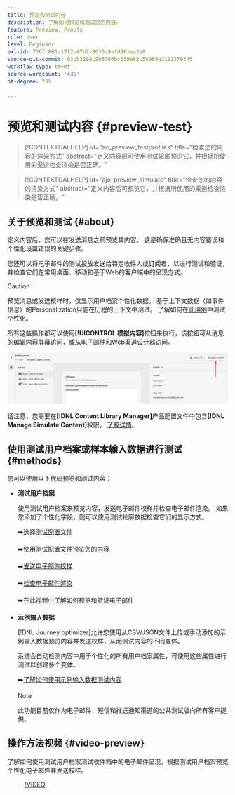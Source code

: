 ```yaml
---
title: 预览和测试内容
description: 了解如何预览和测试您的内容。
feature: Preview, Proofs
role: User
level: Beginner
exl-id: 736fc861-17f2-47b7-8635-9afd261ea3a8
source-git-commit: 03cb3298c905766bc059e82c58969a2111379345
workflow-type: tm+mt
source-wordcount: '436'
ht-degree: 28%

---
```


# 预览和测试内容 {#preview-test}

>[!CONTEXTUALHELP]
>id="ac_preview_testprofiles"
>title="检查您的内容的渲染方式"
>abstract="定义内容后可使用测试轮廓预览它，并根据所使用的渠道检查渲染是否正确。"

>[!CONTEXTUALHELP]
>id="ajo_preview_simulate"
>title="检查您的内容的渲染方式"
>abstract="定义内容后可预览它，并根据所使用的渠道检查渲染是否正确。"

## 关于预览和测试 {#about}

定义内容后，您可以在发送消息之前预览其内容。 这是确保准确且无内容错误和个性化设置错误的关键步骤。

您还可以将电子邮件的测试投放发送给特定收件人或订阅者，以进行测试和验证，并检查它们在常用桌面、移动和基于Web的客户端中的呈现方式。

>[!CAUTION]
>
>预览消息或发送校样时，仅显示用户档案个性化数据。 基于上下文数据（如事件信息）的Personalization只能在历程的上下文中测试。 了解如何在[此用例](../personalization/personalization-use-case.md)中测试个性化。

所有这些操作都可以使用&#x200B;**[!UICONTROL 模拟内容]**&#x200B;按钮来执行，该按钮可从消息的编辑内容屏幕访问，或从电子邮件和Web渠道设计器访问。

![](../email/assets/email-preview-button.png)

请注意，您需要在&#x200B;**[!DNL Content Library Manager]**&#x200B;产品配置文件中包含&#x200B;**[!DNL Manage Simulate Content]**&#x200B;权限。 [了解详情](../administration/ootb-product-profiles.md#content-library-manager)。

## 使用测试用户档案或样本输入数据进行测试 {#methods}

您可以使用以下代码预览和测试内容：

* **测试用户档案**

  使用测试用户档案来预览内容，发送电子邮件校样并检查电子邮件渲染。 如果您添加了个性化字段，则可以使用测试轮廓数据检查它们的显示方式。

  ➡️[选择测试配置文件](test-profiles.md)

  ➡️[使用测试配置文件预览您的内容](preview.md)

  ➡️[发送电子邮件校样](proofs.md)

  ➡️[检查电子邮件渲染](rendering.md)

  ➡️[在此视频中了解如何预览和验证电子邮件](#video-preview)

* **示例输入数据**

  [!DNL Journey optimizer]允许您使用从CSV/JSON文件上传或手动添加的示例输入数据预览内容并发送校样，从而测试内容的不同变体。

  系统会自动检测内容中用于个性化的所有用户档案属性，可使用这些属性进行测试以创建多个变体。

  ➡️[了解如何使用示例输入数据测试内容](../test-approve/simulate-sample-input.md)

  >[!NOTE]
  >
  >此功能目前仅作为电子邮件、短信和推送通知渠道的公共测试版向所有客户提供。

## 操作方法视频 {#video-preview}

了解如何使用测试用户档案测试收件箱中的电子邮件呈现，根据测试用户档案预览个性化电子邮件并发送校样。

>[!VIDEO](https://video.tv.adobe.com/v/3425026?quality=12)
